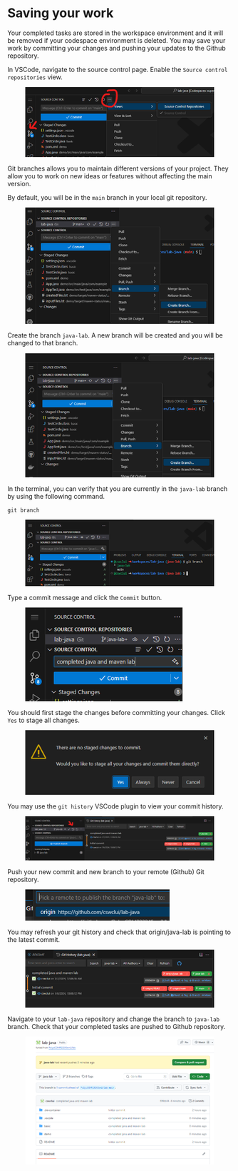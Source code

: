 # Saving your work

Your completed tasks are stored in the workspace environment and it will be removed if your codespace environment is deleted.  You may save your work by committing your changes and pushing your updates to the Github repository.

In VSCode, navigate to the source control page. Enable the `Source control repositories` view.

<figure><img src=".gitbook/assets/image (2).png" alt=""><figcaption></figcaption></figure>

Git branches allows you to maintain different versions of your project. They allow you to work on new ideas or features without affecting the main version.

By default,  you will be in the `main` branch in your local git repository.

<figure><img src=".gitbook/assets/image (5).png" alt=""><figcaption></figcaption></figure>

Create the branch `java-lab`. A new branch will be created and you will be changed to that branch.

<figure><img src=".gitbook/assets/image (4).png" alt=""><figcaption></figcaption></figure>

In the terminal, you can verify that you are currently in the `java-lab` branch by using the following command.

```
git branch
```

<div align="left">

<figure><img src=".gitbook/assets/image (6).png" alt=""><figcaption></figcaption></figure>

</div>

Type a commit message and click the `Commit` button.

<div align="left">

<figure><img src=".gitbook/assets/image (7).png" alt=""><figcaption></figcaption></figure>

</div>

You should first stage the changes before committing your changes. Click `Yes` to stage all changes.

<div align="left">

<figure><img src=".gitbook/assets/image (1).png" alt=""><figcaption></figcaption></figure>

</div>

You may use the `git history` VSCode plugin to view your commit history.

<div align="left">

<figure><img src=".gitbook/assets/image (9).png" alt=""><figcaption></figcaption></figure>

</div>

Push your new commit and new branch to your remote (Github) Git repository.&#x20;

<div align="left">

<figure><img src=".gitbook/assets/image (10).png" alt=""><figcaption></figcaption></figure>

</div>

You may refresh your git history and check that origin/java-lab is pointing to the latest commit.

<figure><img src=".gitbook/assets/image (13).png" alt=""><figcaption></figcaption></figure>

Navigate to your `lab-java` repository and change the branch to `java-lab` branch. Check that your completed tasks are pushed to Github repository.

<div align="left">

<figure><img src=".gitbook/assets/image (12).png" alt=""><figcaption></figcaption></figure>

</div>



